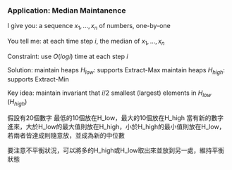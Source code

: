 ### Application: Median Maintanence
I give you:
a sequence $x_1, ..., x_n$ of numbers, one-by-one

You tell me:
at each time step $i$, the median of $x_1, ..., x_n$

Constraint:
use $O(logi)$ time at each step $i$

Solution:
maintain heaps $H_{low}$: supports Extract-Max
maintain heaps $H_{high}$: supports Extract-Min

Key idea:
maintain invariant that $i/2$ smallest (largest) elements in $H_{low}$ ($H_{high}$)

假設有20個數字
最低的10個放在H_low，最大的10個放在H_high
當有新的數字進來，大於H_low的最大值則放在H_high，小於H_high的最小值則放在H_low，若兩者皆達成則隨意放，並成為新的中位數

要注意不平衡狀況，可以將多的H_high或H_low取出來並放到另一處，維持平衡狀態
